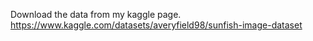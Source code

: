 Download the data from my kaggle page. https://www.kaggle.com/datasets/averyfield98/sunfish-image-dataset
